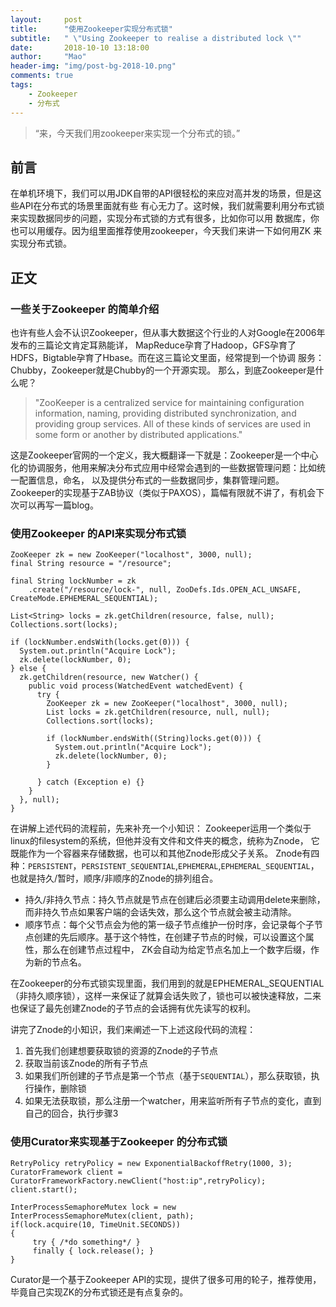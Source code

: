 ```yaml
---
layout:     post
title:      "使用Zookeeper实现分布式锁"
subtitle:   " \"Using Zookeeper to realise a distributed lock \""
date:       2018-10-10 13:18:00
author:     "Mao"
header-img: "img/post-bg-2018-10.png"
comments: true
tags:
    - Zookeeper
    - 分布式
---
```


> “来，今天我们用zookeeper来实现一个分布式的锁。”


## 前言
在单机环境下，我们可以用JDK自带的API很轻松的来应对高并发的场景，但是这些API在分布式的场景里面就有些
有心无力了。这时候，我们就需要利用分布式锁来实现数据同步的问题，实现分布式锁的方式有很多，比如你可以用
数据库，你也可以用缓存。因为组里面推荐使用zookeeper，今天我们来讲一下如何用ZK 来实现分布式锁。

## 正文
### 一些关于Zookeeper 的简单介绍
也许有些人会不认识Zookeeper，但从事大数据这个行业的人对Google在2006年发布的三篇论文肯定耳熟能详，
MapReduce孕育了Hadoop，GFS孕育了HDFS，Bigtable孕育了Hbase。而在这三篇论文里面，经常提到一个协调
服务：Chubby，Zookeeper就是Chubby的一个开源实现。
那么，到底Zookeeper是什么呢？
>"ZooKeeper is a centralized service for maintaining configuration information, naming, providing distributed synchronization, and providing group services. All of these kinds of services are used in some form or another by distributed applications."

这是Zookeeper官网的一个定义，我大概翻译一下就是：Zookeeper是一个中心化的协调服务，他用来解决分布式应用中经常会遇到的一些数据管理问题：比如统一配置信息，命名，
以及提供分布式的一些数据同步，集群管理问题。Zookeeper的实现基于ZAB协议（类似于PAXOS），篇幅有限就不讲了，有机会下次可以再写一篇blog。

### 使用Zookeeper 的API来实现分布式锁
```
ZooKeeper zk = new ZooKeeper("localhost", 3000, null);
final String resource = "/resource";

final String lockNumber = zk
    .create("/resource/lock-", null, ZooDefs.Ids.OPEN_ACL_UNSAFE, CreateMode.EPHEMERAL_SEQUENTIAL);

List<String> locks = zk.getChildren(resource, false, null);
Collections.sort(locks);

if (lockNumber.endsWith(locks.get(0))) {
  System.out.println("Acquire Lock");
  zk.delete(lockNumber, 0);
} else {
  zk.getChildren(resource, new Watcher() {
    public void process(WatchedEvent watchedEvent) {
      try {
        ZooKeeper zk = new ZooKeeper("localhost", 3000, null);
        List locks = zk.getChildren(resource, null, null);
        Collections.sort(locks);

        if (lockNumber.endsWith((String)locks.get(0))) {
          System.out.println("Acquire Lock");
          zk.delete(lockNumber, 0);
        }

      } catch (Exception e) {}
    }
  }, null);
}
```
在讲解上述代码的流程前，先来补充一个小知识：
Zookeeper运用一个类似于linux的filesystem的系统，但他并没有文件和文件夹的概念，统称为Znode，
它既能作为一个容器来存储数据，也可以和其他Znode形成父子关系。
Znode有四种：`PERSISTENT`，`PERSISTENT_SEQUENTIAL`,`EPHEMERAL`,`EPHEMERAL_SEQUENTIAL`，也就是持久/暂时，顺序/非顺序的Znode的排列组合。

+ 持久/非持久节点：持久节点就是节点在创建后必须要主动调用delete来删除，而非持久节点如果客户端的会话失效，那么这个节点就会被主动清除。
+ 顺序节点：每个父节点会为他的第一级子节点维护一份时序，会记录每个子节点创建的先后顺序。基于这个特性，在创建子节点的时候，可以设置这个属性，那么在创建节点过程中，
ZK会自动为给定节点名加上一个数字后缀，作为新的节点名。

在Zookeeper的分布式锁实现里面，我们用到的就是EPHEMERAL_SEQUENTIAL（非持久顺序锁），这样一来保证了就算会话失败了，锁也可以被快速释放，二来也保证了最先创建Znode的子节点的会话拥有优先读写的权利。

讲完了Znode的小知识，我们来阐述一下上述这段代码的流程：
1. 首先我们创建想要获取锁的资源的Znode的子节点
2. 获取当前该Znode的所有子节点
3. 如果我们所创建的子节点是第一个节点（基于`SEQUENTIAL`），那么获取锁，执行操作，删除锁
4. 如果无法获取锁，那么注册一个watcher，用来监听所有子节点的变化，直到自己的回合，执行步骤3

### 使用Curator来实现基于Zookeeper 的分布式锁
```
RetryPolicy retryPolicy = new ExponentialBackoffRetry(1000, 3);
CuratorFramework client = CuratorFrameworkFactory.newClient("host:ip",retryPolicy);
client.start();

InterProcessSemaphoreMutex lock = new InterProcessSemaphoreMutex(client, path);
if(lock.acquire(10, TimeUnit.SECONDS))
{
     try { /*do something*/ }
     finally { lock.release(); }
}
```
Curator是一个基于Zookeeper API的实现，提供了很多可用的轮子，推荐使用，毕竟自己实现ZK的分布式锁还是有点复杂的。

